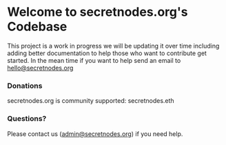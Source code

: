 # Welcome to secretnodes.org's Codebase
This project is a work in progress we will be updating it over time including adding better documentation to help those who want to contribute get started. In the mean time if you want to help send an email to hello@secretnodes.org

### Donations
secretnodes.org is community supported: secretnodes.eth

### Questions?
Please contact us (admin@secretnodes.org) if you need help.
